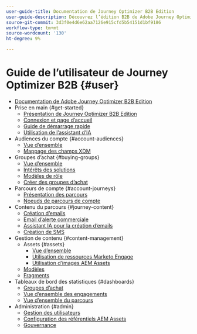 ```yaml
---
user-guide-title: Documentation de Journey Optimizer B2B Edition
user-guide-description: Découvrez l’édition B2B de Adobe Journey Optimizer et comment l’utiliser pour orchestrer les parcours de compte et d’achat de groupe à l’aide d’une IA intégrée et d’une automatisation de pointe.
source-git-commit: 3d3f0e4d6e62aa7126e915cfd5b54151d1bf9186
workflow-type: tm+mt
source-wordcount: '130'
ht-degree: 9%

---
```



# Guide de l’utilisateur de Journey Optimizer B2B {#user}

+ [Documentation de Adobe Journey Optimizer B2B Edition](guide-overview.md)
+ Prise en main {#get-started}
   + [Présentation de Journey Optimizer B2B Edition](about-journey-optimizer-b2b-edition.md)
   + [Connexion et page d’accueil](home-page.md)
   + [Guide de démarrage rapide](./start/get-started.md)
   + [Utilisation de l’assistant d’IA](./start/ai-assistant.md)
+ Audiences du compte {#account-audiences}
   + [Vue d’ensemble](./audiences/account-audience-overview.md)
   + [Mappage des champs XDM](./data/field-mapping.md)
+ Groupes d’achat {#buying-groups}
   + [Vue d’ensemble](./buying-groups/buying-groups-overview.md)
   + [Intérêts des solutions](./buying-groups/solution-interests.md)
   + [Modèles de rôle](./buying-groups/buying-groups-role-templates.md)
   + [Créer des groupes d’achat](./buying-groups/buying-groups-create.md)
+ Parcours de compte {#account-journeys}
   + [Présentation des parcours](./journeys/journey-overview.md)
   + [Noeuds de parcours de compte](./journeys/journey-nodes.md)
+ Contenu du parcours {#journey-content}
   + [Création d’emails](./content/email-authoring.md)
   + [Email d’alerte commerciale](./content/sales-alert-email.md)
   + [Assistant IA pour la création d’emails](./content/ai-assistant-emails.md)
   + [Création de SMS](./content/sms-authoring.md)
+ Gestion de contenu {#content-management}
   + Assets {#assets}
      + [Vue d’ensemble](./content/assets-overview.md)
      + [Utilisation de ressources Marketo Engage](./content/marketo-engage-design-studio.md)
      + [Utilisation d’images AEM Assets](./content/aem-assets.md)
   + [Modèles](./content/email-templates.md)
   + [Fragments](./content/fragments.md)
+ Tableaux de bord des statistiques {#dashboards}
   + [Groupes d’achat](./dashboards/buying-groups-dashboard.md)
   + [Vue d’ensemble des engagements](./dashboards/engagement-dashboard.md)
   + [Vue d’ensemble du parcours](./dashboards/journeys-dashboard.md)
+ Administration {#admin}
   + [Gestion des utilisateurs](./admin/user-management.md)
   + [Configuration des référentiels AEM Assets](./admin/configure-aem-repositories.md)
   + [Gouvernance](./admin/governance.md)
